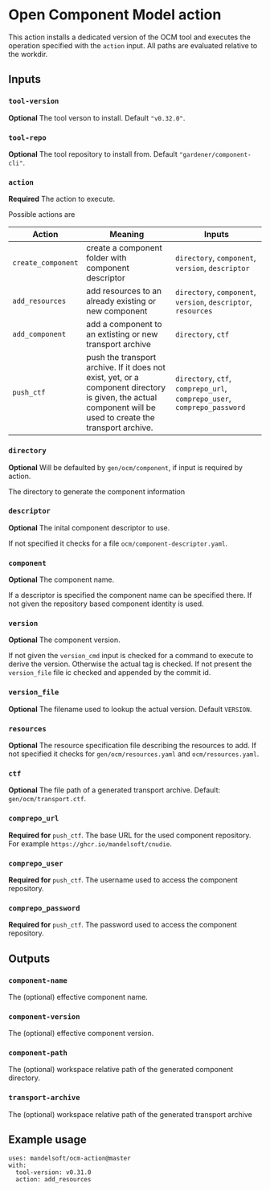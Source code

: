 # Open Component Model action

This action installs a dedicated version of the OCM tool and executes the
operation specified with the `action` input.
All paths are evaluated relative to the workdir.

## Inputs

### `tool-version`

**Optional** The tool verson to install. Default `"v0.32.0"`.

### `tool-repo`

**Optional** The tool repository to install from. Default `"gardener/component-cli"`.

### `action`

**Required** The action to execute.

Possible actions are

|Action|Meaning|Inputs|
|------|-------|------|
|`create_component`|create a component folder with component descriptor| `directory`, `component`, `version`, `descriptor` |
|`add_resources`|add resources to an already existing or new component| `directory`, `component`, `version`, `descriptor`, `resources` |
|`add_component`|add a component to an extisting or new transport archive| `directory`, `ctf` |
|`push_ctf`|push the transport archive. If it does not exist, yet, or a component directory is given, the actual component will be used to create the transport archive.| `directory`, `ctf`, `comprepo_url`, `comprepo_user`, `comprepo_password` |

### `directory`

**Optional** Will be defaulted by `gen/ocm/component`, if input is required by action.

The directory to generate the component information

### `descriptor`

**Optional** The inital component descriptor to use.

If not specified it checks for a file `ocm/component-descriptor.yaml`.

### `component`

**Optional** The component name.

If a descriptor is specified the component name can be specified there.
If not given the repository based component identity is used.

### `version`

**Optional** The component version.

If not given the `version_cmd` input is checked for a command to execute to derive 
the version. Otherwise the actual tag is checked. If not present the `version_file`
file ic checked and appended by the commit id.

### `version_file`

**Optional** The filename used to lookup the actual version. Default `VERSION`.

### `resources`

**Optional** The resource specification file describing the resources to add.
If not specified it checks for `gen/ocm/resources.yaml` and `ocm/resources.yaml`.

### `ctf`

**Optional** The file path of a generated transport archive. Default: `gen/ocm/transport.ctf`.

### `comprepo_url`

**Required for** `push_ctf`. The base URL for the used component repository.
For example `https://ghcr.io/mandelsoft/cnudie`.

### `comprepo_user`

**Required for** `push_ctf`. The username used to access the component repository.

### `comprepo_password`

**Required for** `push_ctf`. The password used to access the component repository.

## Outputs

### `component-name`

The (optional) effective component name.

### `component-version`

The (optional) effective component version.

### `component-path`

The (optional) workspace relative path of the generated component directory.

### `transport-archive`

The (optional) workspace relative path of the generated transport archive

## Example usage

```
uses: mandelsoft/ocm-action@master
with:
  tool-version: v0.31.0
  action: add_resources
```
